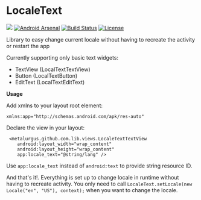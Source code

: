 # LocaleText
[![](https://jitpack.io/v/metalurgus/LocaleText.svg)](https://jitpack.io/#metalurgus/LocaleText) [![Android Arsenal](https://img.shields.io/badge/Android%20Arsenal-LocaleText-brightgreen.svg?style=flat)](http://android-arsenal.com/details/1/3920) [![Build Status](https://travis-ci.org/metalurgus/LongTextView.svg?branch=master)](https://travis-ci.org/metalurgus/LongTextView) [![License](http://img.shields.io/:license-gpl3-blue.svg?style=flat-square)](http://www.gnu.org/licenses/gpl-3.0.html)

Library to easy change current locale without having to recreate the activity or restart the app

Currently supporting only basic text widgets:

* TextView (LocalTextTextView)
* Button (LocalTextButton)
* EditText (LocalTextEditText)

**Usage**

Add xmlns to your layout root element:

`xmlns:app="http://schemas.android.com/apk/res-auto"`

Declare the view in your layout:

     <metalurgus.github.com.lib.views.LocaleTextTextView
        android:layout_width="wrap_content"
        android:layout_height="wrap_content"
        app:locale_text="@string/lang" />
        
Use `app:locale_text` instead of `android:text` to provide string resource ID.

And that's it!. Everything is set up to change locale in runtime without having to recreate activity. You only need to call `LocaleText.setLocale(new Locale("en", "US"), context);` when you want to change the locale.
